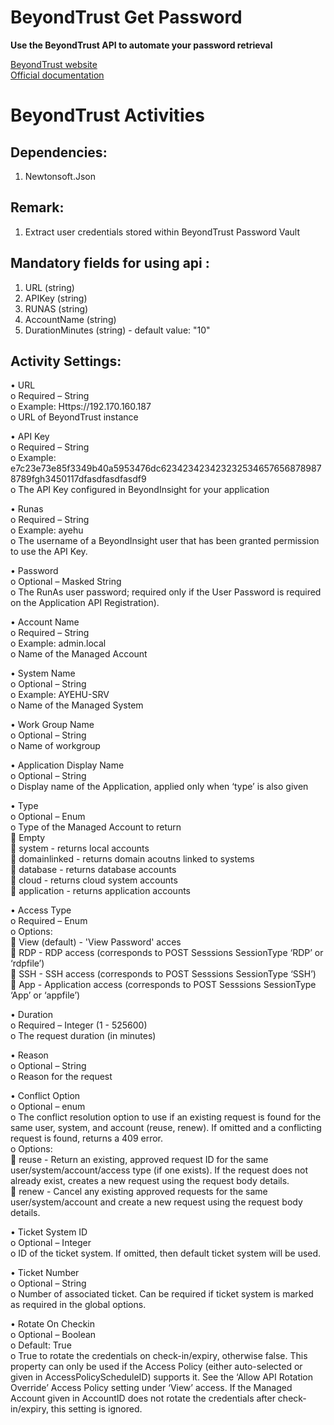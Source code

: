 # BeyondTrust Get Password
**Use the BeyondTrust API to automate your password retrieval**

[BeyondTrust website](https://www.beyondtrust.com/) <br/>
[Official documentation](https://www.beyondtrust.com/docs/privileged-remote-access/how-to/integrations/api/index.htm)

# BeyondTrust Activities

## Dependencies:
1. Newtonsoft.Json

## Remark:
1. Extract user credentials stored within BeyondTrust Password Vault

## Mandatory fields for using api :<br />
1. URL (string)
2. APIKey (string)
3. RUNAS (string)
4. AccountName (string)
5. DurationMinutes (string) - default value: "10"

## Activity Settings:<br />

• URL <br />
 o Required – String <br />
 o Example: Https://192.170.160.187 <br />
 o URL of BeyondTrust instance <br />

• API Key <br />
o Required – String <br />
o Example: e7c23e73e85f3349b40a5953476dc6234234234232325346576568789878789fgh3450117dfasdfasdfasdf9 <br />
o The API Key configured in BeyondInsight for your application <br />

• Runas <br />
o Required – String <br />
o Example: ayehu <br />
o The username of a BeyondInsight user that has been granted permission to use the API Key.<br />

• Password <br />
o Optional – Masked String <br />
o The RunAs user password; required only if the User Password is required on the Application API Registration).<br />

• Account Name <br />
o Required – String <br />
o Example: admin.local <br />
o Name of the Managed Account<br />

• System Name <br />
o Optional – String <br />
o Example: AYEHU-SRV <br />
o Name of the Managed System<br />

• Work Group Name <br />
o Optional – String <br />
o Name of workgroup<br />

• Application Display Name <br />
o Optional – String <br />
o Display name of the Application, applied only when ‘type’ is also given<br />

• Type <br />
o Optional – Enum <br />
o Type of the Managed Account to return <br />
 Empty <br />
 system - returns local accounts <br />
 domainlinked - returns domain acoutns linked to systems <br />
 database - returns database accounts <br />
 cloud - returns cloud system accounts <br />
 application - returns application accounts<br />

• Access Type <br />
o Required – Enum <br />
o Options: <br />
 View (default) - 'View Password' acces <br />
 RDP - RDP access (corresponds to POST Sesssions SessionType ‘RDP’ or ‘rdpfile’) <br />
 SSH - SSH access (corresponds to POST Sesssions SessionType ‘SSH’) <br />
 App - Application access (corresponds to POST Sesssions SessionType ‘App’ or ‘appfile’)<br />

• Duration <br />
o Required – Integer (1 - 525600) <br />
o The request duration (in minutes)<br />

• Reason <br />
o Optional – String <br />
o Reason for the request<br />

• Conflict Option  <br />
o Optional – enum <br />
o The conflict resolution option to use if an existing request is found for the same user, system, and account (reuse, renew). If omitted and a conflicting request is found, returns a 409 error. <br />
o Options: <br />
 reuse - Return an existing, approved request ID for the same user/system/account/access type (if one exists). If the request does not already exist, creates a new request using the request body details. <br />
 renew - Cancel any existing approved requests for the same user/system/account and create a new request using the request body details.<br />

• Ticket System ID <br />
o Optional – Integer <br />
o ID of the ticket system. If omitted, then default ticket system will be used.<br />

• Ticket Number <br />
o Optional – String <br />
o Number of associated ticket. Can be required if ticket system is marked as required in the global options.<br />

• Rotate On Checkin <br />
o Optional – Boolean <br />
o Default: True <br />
o True to rotate the credentials on check-in/expiry, otherwise false. This property can only be used if the Access Policy (either auto-selected or given in AccessPolicyScheduleID) supports it. See the ‘Allow API Rotation Override’ Access Policy setting under ‘View’ access. If the Managed Account given in AccountID does not rotate the credentials after check-in/expiry, this setting is ignored.<br />
